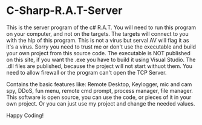 # C-Sharp-R.A.T-Server
This is the server program of the c# R.A.T.
You will need to run this program on your computer, and not on the targets.
The targets will connect to you with the hlp of this program.
This is not a virus but serval AV will flag it as it's a virus.
Sorry you need to trust me or don't use the executable and build your own project from this source code.
The executable is NOT published on this site, if you want the .exe you have to build it using Visual Studio.
The .dll files are published, because the project will not start withuot them.
You need to allow firewall or the program can't open the TCP Server.

Contains the basic features like:
Remote Desktop, Keylogger, mic and cam spy, DDoS, fun menu, remote cmd prompt, process manager, file manager.
This software is open source, you can use the code, or pieces of it in your own project.
Or you can just use my project and change the needed values.

Happy Coding!
